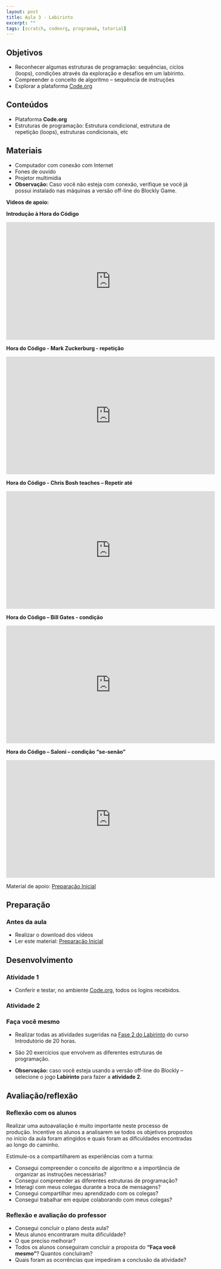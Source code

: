 ```yaml
---
layout: post
title: Aula 3 - Labirinto
excerpt: ""
tags: [scratch, codeorg, programaê, tutorial]
---
```


## Objetivos

 - Reconhecer algumas estruturas de programação: sequências, ciclos (loops), condições  através da exploração e desafios em um labirinto.
 - Compreender o conceito de algoritmo – sequência de instruções
 - Explorar a plataforma [Code.org](http://studio.code.org)

## Conteúdos

 - Plataforma **Code.org**
 - Estruturas de programação: Estrutura condicional, estrutura de repetição (loops), estruturas condicionais, etc

## Materiais

 - Computador com conexão com Internet
 - Fones de ouvido
 - Projetor multimídia
 - **Observação:** Caso você não esteja com conexão, verifique se você já possui instalado nas máquinas a versão off-line do Blockly Game.

**Videos de apoio:**

**Introdução à Hora do Código**

<iframe width="560" height="315" src="https://www.youtube.com/embed/bQilo5ecSX4" frameborder="0" allowfullscreen></iframe>

**Hora do Código - Mark Zuckerburg - repetição**

<iframe width="560" height="315" src="https://www.youtube.com/embed/mgooqyWMTxk" frameborder="0" allowfullscreen></iframe>

**Hora do Código - Chris Bosh teaches – Repetir até**

<iframe width="560" height="315" src="https://www.youtube.com/embed/G2hdlhDYICw" frameborder="0" allowfullscreen></iframe>

**Hora do Código – Bill Gates - condição**

<iframe width="560" height="315" src="https://www.youtube.com/embed/m2Ux2PnJe6E" frameborder="0" allowfullscreen></iframe>

**Hora do Código – Saloni – condição “se-senão”**

<iframe width="560" height="315" src="https://www.youtube.com/embed/JtL7w6ja5iI" frameborder="0" allowfullscreen></iframe>

  Material de apoio: [Preparação Inicial](/blocos/pdf/PreparacaoInicial.pdf)

## Preparação

### Antes da aula

 - Realizar o download dos vídeos
 - Ler este material: [Preparação Inicial](/blocos/pdf/PreparacaoInicial.pdf)


## Desenvolvimento

### Atividade 1

 - Conferir e testar, no ambiente [Code.org](http://studio.code.org),  todos os logins recebidos.

### Atividade 2

### Faça você mesmo

 - Realizar todas as atividades sugeridas na [Fase 2 do Labirinto](http://studio.code.org/s/20-hour) do curso Introdutório de 20 horas.
  - São 20 exercícios que envolvem as diferentes estruturas de programação.

 - **Observação:** caso você esteja usando a versão off-line do Blockly – selecione o jogo **Labirinto** para fazer a **atividade 2**.


## Avaliação/reflexão

### Reflexão com os alunos

Realizar uma autoavaliação é muito importante neste processo de produção. Incentive os alunos a analisarem se todos os objetivos propostos no início da aula foram atingidos e quais foram as dificuldades encontradas ao longo do caminho.

Estimule-os a compartilharem as experiências com a turma:

 - Consegui compreender o conceito de algoritmo e a importância de organizar as instruções necessárias?
 - Consegui compreender as diferentes estruturas de programação?
 - Interagi com meus colegas durante a troca de mensagens?
 - Consegui compartilhar meu aprendizado com os colegas?
 - Consegui trabalhar em equipe colaborando com meus colegas?


### Reflexão e avaliação do professor

 - Consegui concluir o plano desta aula?
 - Meus alunos encontraram muita dificuldade?
 - O que preciso melhorar?
 - Todos os alunos conseguiram concluir a proposta do **“Faça você mesmo”**? Quantos concluíram?
 - Quais foram as ocorrências que impediram a conclusão da atividade?

